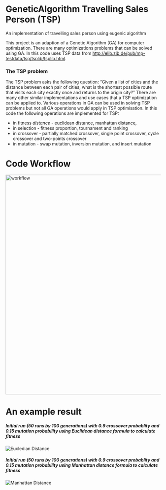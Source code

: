 # GeneticAlgorithm Travelling Sales Person (TSP)
An implementation of travelling sales person using eugenic algorithm

This project is an adaption of a Genetic Algorithm (GA) for computer optimization. There are many optimizations problems that can be solved using GA. In this code uses TSP data from http://elib.zib.de/pub/mp-testdata/tsp/tsplib/tsplib.html.  

### The TSP problem

The TSP problem asks the following question: “Given a list of cities and the distance between each pair of cities, what is the shortest possible route that visits each city exactly once and returns to the origin city?” There are many other similar implementations and use cases that a TSP optimization can be applied to. Various operations in GA can be used in solving TSP problems but not all GA operations would apply in TSP optimisation. In this code the following operations are implemented for TSP: 

*	in fitness *distance* -  euclidean distance, manhattan distance, 
*	in selection - fitness proportion, tournament and ranking 
*	in crossover - partially matched crossover, single point crossover, cycle crossover and two-points crossover
*	in mutation - swap mutation, inversion mutation, and insert mutation

# Code Workflow
<img width="713" alt="workflow" src="https://user-images.githubusercontent.com/1595062/170859491-394ae557-b4ae-4a6a-8e20-6ab0d307e7bb.png">

# An example result

##### Initial run (50 runs by 100 generations) with 0.9 crossover probablity and 0.15 mutation probability using Euclidean distance formula to calculate fitness

![Eucledian Distance](https://user-images.githubusercontent.com/1595062/170859837-1b55cf7b-9534-4960-b796-09d9b7f536e6.png)

##### Initial run (50 runs by 100 generations) with 0.9 crossover probablity and 0.15 mutation probability using Manhattan distance formula to calculate fitness

![Manhattan Distance](https://user-images.githubusercontent.com/1595062/170859859-cbea1ca5-15a2-44df-8682-727f03ff5cf5.png)
